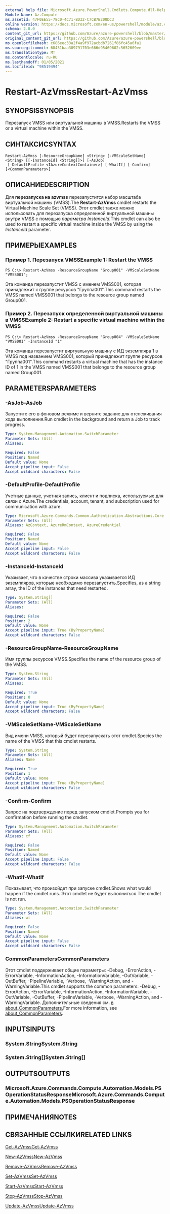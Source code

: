 ```yaml
---
external help file: Microsoft.Azure.PowerShell.Cmdlets.Compute.dll-Help.xml
Module Name: Az.Compute
ms.assetid: 47F0EE55-78C0-4C71-BD32-C7CB7B200DC3
online version: https://docs.microsoft.com/en-us/powershell/module/az.compute/restart-azvmss
schema: 2.0.0
content_git_url: https://github.com/Azure/azure-powershell/blob/master/src/Compute/Compute/help/Restart-AzVmss.md
original_content_git_url: https://github.com/Azure/azure-powershell/blob/master/src/Compute/Compute/help/Restart-AzVmss.md
ms.openlocfilehash: c686eec33a2f4a9f972acbdb7261f86fc45a6fa1
ms.sourcegitcommit: 68451baa389791703e666d95469602c5652609ee
ms.translationtype: MT
ms.contentlocale: ru-RU
ms.lasthandoff: 01/05/2021
ms.locfileid: "98519494"
---
```

# <span data-ttu-id="7a883-101">Restart-AzVmss</span><span class="sxs-lookup"><span data-stu-id="7a883-101">Restart-AzVmss</span></span>

## <span data-ttu-id="7a883-102">SYNOPSIS</span><span class="sxs-lookup"><span data-stu-id="7a883-102">SYNOPSIS</span></span>
<span data-ttu-id="7a883-103">Перезапуск VMSS или виртуальной машины в VMSS.</span><span class="sxs-lookup"><span data-stu-id="7a883-103">Restarts the VMSS or a virtual machine within the VMSS.</span></span>

## <span data-ttu-id="7a883-104">СИНТАКСИС</span><span class="sxs-lookup"><span data-stu-id="7a883-104">SYNTAX</span></span>

```
Restart-AzVmss [-ResourceGroupName] <String> [-VMScaleSetName] <String> [[-InstanceId] <String[]>] [-AsJob]
 [-DefaultProfile <IAzureContextContainer>] [-WhatIf] [-Confirm] [<CommonParameters>]
```

## <span data-ttu-id="7a883-105">ОПИСАНИЕ</span><span class="sxs-lookup"><span data-stu-id="7a883-105">DESCRIPTION</span></span>
<span data-ttu-id="7a883-106">Для **перезапуска на azvmss** перезапустится набор масштаба виртуальной машины (VMSS).</span><span class="sxs-lookup"><span data-stu-id="7a883-106">The **Restart-AzVmss** cmdlet restarts the Virtual Machine Scale Set (VMSS).</span></span>
<span data-ttu-id="7a883-107">Этот cmdlet также можно использовать для перезапуска определенной виртуальной машины внутри VMSS с помощью *параметра InstanceId.*</span><span class="sxs-lookup"><span data-stu-id="7a883-107">This cmdlet can also be used to restart a specific virtual machine inside the VMSS by using the *InstanceId* parameter.</span></span>

## <span data-ttu-id="7a883-108">ПРИМЕРЫ</span><span class="sxs-lookup"><span data-stu-id="7a883-108">EXAMPLES</span></span>

### <span data-ttu-id="7a883-109">Пример 1. Перезапуск VMSS</span><span class="sxs-lookup"><span data-stu-id="7a883-109">Example 1: Restart the VMSS</span></span>
```
PS C:\> Restart-AzVmss -ResourceGroupName "Group001" -VMScaleSetName "VMSS001";
```

<span data-ttu-id="7a883-110">Эта команда перезапустит VMSS с именем VMSS001, которая принадлежит к группе ресурсов "Группа001".</span><span class="sxs-lookup"><span data-stu-id="7a883-110">This command restarts the VMSS named VMSS001 that belongs to the resource group named Group001.</span></span>

### <span data-ttu-id="7a883-111">Пример 2. Перезапуск определенной виртуальной машины в VMSS</span><span class="sxs-lookup"><span data-stu-id="7a883-111">Example 2: Restart a specific virtual machine within the VMSS</span></span>
```
PS C:\> Restart-AzVmss -ResourceGroupName "Group004" -VMScaleSetName "VMSS001" -InstanceId "1"
```

<span data-ttu-id="7a883-112">Эта команда перезапустит виртуальную машину с ИД экземпляра 1 в VMSS под названием VMSS001, который принадлежит группе ресурсов "Группа001".</span><span class="sxs-lookup"><span data-stu-id="7a883-112">This command restarts a virtual machine that has the instance ID of 1 in the VMSS named VMSS001 that belongs to the resource group named Group001.</span></span>

## <span data-ttu-id="7a883-113">PARAMETERS</span><span class="sxs-lookup"><span data-stu-id="7a883-113">PARAMETERS</span></span>

### <span data-ttu-id="7a883-114">-AsJob</span><span class="sxs-lookup"><span data-stu-id="7a883-114">-AsJob</span></span>
<span data-ttu-id="7a883-115">Запустите его в фоновом режиме и верните задание для отслеживания хода выполнения.</span><span class="sxs-lookup"><span data-stu-id="7a883-115">Run cmdlet in the background and return a Job to track progress.</span></span>

```yaml
Type: System.Management.Automation.SwitchParameter
Parameter Sets: (All)
Aliases:

Required: False
Position: Named
Default value: None
Accept pipeline input: False
Accept wildcard characters: False
```

### <span data-ttu-id="7a883-116">-DefaultProfile</span><span class="sxs-lookup"><span data-stu-id="7a883-116">-DefaultProfile</span></span>
<span data-ttu-id="7a883-117">Учетные данные, учетная запись, клиент и подписка, используемые для связи с Azure.</span><span class="sxs-lookup"><span data-stu-id="7a883-117">The credentials, account, tenant, and subscription used for communication with azure.</span></span>

```yaml
Type: Microsoft.Azure.Commands.Common.Authentication.Abstractions.Core.IAzureContextContainer
Parameter Sets: (All)
Aliases: AzContext, AzureRmContext, AzureCredential

Required: False
Position: Named
Default value: None
Accept pipeline input: False
Accept wildcard characters: False
```

### <span data-ttu-id="7a883-118">-InstanceId</span><span class="sxs-lookup"><span data-stu-id="7a883-118">-InstanceId</span></span>
<span data-ttu-id="7a883-119">Указывает, что в качестве строки массива указывается ИД экземпляров, которые необходимо перезапустить.</span><span class="sxs-lookup"><span data-stu-id="7a883-119">Specifies, as a string array, the ID of the instances that need restarted.</span></span>

```yaml
Type: System.String[]
Parameter Sets: (All)
Aliases:

Required: False
Position: 2
Default value: None
Accept pipeline input: True (ByPropertyName)
Accept wildcard characters: False
```

### <span data-ttu-id="7a883-120">-ResourceGroupName</span><span class="sxs-lookup"><span data-stu-id="7a883-120">-ResourceGroupName</span></span>
<span data-ttu-id="7a883-121">Имя группы ресурсов VMSS.</span><span class="sxs-lookup"><span data-stu-id="7a883-121">Specifies the name of the resource group of the VMSS.</span></span>

```yaml
Type: System.String
Parameter Sets: (All)
Aliases:

Required: True
Position: 0
Default value: None
Accept pipeline input: True (ByPropertyName)
Accept wildcard characters: False
```

### <span data-ttu-id="7a883-122">-VMScaleSetName</span><span class="sxs-lookup"><span data-stu-id="7a883-122">-VMScaleSetName</span></span>
<span data-ttu-id="7a883-123">Вид имени VMSS, который будет перезапускать этот cmdlet.</span><span class="sxs-lookup"><span data-stu-id="7a883-123">Species the name of the VMSS that this cmdlet restarts.</span></span>

```yaml
Type: System.String
Parameter Sets: (All)
Aliases: Name

Required: True
Position: 1
Default value: None
Accept pipeline input: True (ByPropertyName)
Accept wildcard characters: False
```

### <span data-ttu-id="7a883-124">-Confirm</span><span class="sxs-lookup"><span data-stu-id="7a883-124">-Confirm</span></span>
<span data-ttu-id="7a883-125">Запрос на подтверждение перед запуском cmdlet.</span><span class="sxs-lookup"><span data-stu-id="7a883-125">Prompts you for confirmation before running the cmdlet.</span></span>

```yaml
Type: System.Management.Automation.SwitchParameter
Parameter Sets: (All)
Aliases: cf

Required: False
Position: Named
Default value: None
Accept pipeline input: False
Accept wildcard characters: False
```

### <span data-ttu-id="7a883-126">-WhatIf</span><span class="sxs-lookup"><span data-stu-id="7a883-126">-WhatIf</span></span>
<span data-ttu-id="7a883-127">Показывает, что произойдет при запуске cmdlet.</span><span class="sxs-lookup"><span data-stu-id="7a883-127">Shows what would happen if the cmdlet runs.</span></span> <span data-ttu-id="7a883-128">Этот cmdlet не будет выполниться.</span><span class="sxs-lookup"><span data-stu-id="7a883-128">The cmdlet is not run.</span></span>

```yaml
Type: System.Management.Automation.SwitchParameter
Parameter Sets: (All)
Aliases: wi

Required: False
Position: Named
Default value: None
Accept pipeline input: False
Accept wildcard characters: False
```

### <span data-ttu-id="7a883-129">CommonParameters</span><span class="sxs-lookup"><span data-stu-id="7a883-129">CommonParameters</span></span>
<span data-ttu-id="7a883-130">Этот cmdlet поддерживает общие параметры: -Debug, -ErrorAction, -ErrorVariable, -InformationAction, -InformationVariable, -OutVariable, -OutBuffer, -PipelineVariable, -Verbose, -WarningAction, and -WarningVariable.</span><span class="sxs-lookup"><span data-stu-id="7a883-130">This cmdlet supports the common parameters: -Debug, -ErrorAction, -ErrorVariable, -InformationAction, -InformationVariable, -OutVariable, -OutBuffer, -PipelineVariable, -Verbose, -WarningAction, and -WarningVariable.</span></span> <span data-ttu-id="7a883-131">Дополнительные сведения см. [в about_CommonParameters.](http://go.microsoft.com/fwlink/?LinkID=113216)</span><span class="sxs-lookup"><span data-stu-id="7a883-131">For more information, see [about_CommonParameters](http://go.microsoft.com/fwlink/?LinkID=113216).</span></span>

## <span data-ttu-id="7a883-132">INPUTS</span><span class="sxs-lookup"><span data-stu-id="7a883-132">INPUTS</span></span>

### <span data-ttu-id="7a883-133">System.String</span><span class="sxs-lookup"><span data-stu-id="7a883-133">System.String</span></span>

### <span data-ttu-id="7a883-134">System.String[]</span><span class="sxs-lookup"><span data-stu-id="7a883-134">System.String[]</span></span>

## <span data-ttu-id="7a883-135">OUTPUTS</span><span class="sxs-lookup"><span data-stu-id="7a883-135">OUTPUTS</span></span>

### <span data-ttu-id="7a883-136">Microsoft.Azure.Commands.Compute.Automation.Models.PSOperationStatusResponse</span><span class="sxs-lookup"><span data-stu-id="7a883-136">Microsoft.Azure.Commands.Compute.Automation.Models.PSOperationStatusResponse</span></span>

## <span data-ttu-id="7a883-137">ПРИМЕЧАНИЯ</span><span class="sxs-lookup"><span data-stu-id="7a883-137">NOTES</span></span>

## <span data-ttu-id="7a883-138">СВЯЗАННЫЕ ССЫЛКИ</span><span class="sxs-lookup"><span data-stu-id="7a883-138">RELATED LINKS</span></span>

[<span data-ttu-id="7a883-139">Get-AzVmss</span><span class="sxs-lookup"><span data-stu-id="7a883-139">Get-AzVmss</span></span>](./Get-AzVmss.md)

[<span data-ttu-id="7a883-140">New-AzVmss</span><span class="sxs-lookup"><span data-stu-id="7a883-140">New-AzVmss</span></span>](./New-AzVmss.md)

[<span data-ttu-id="7a883-141">Remove-AzVmss</span><span class="sxs-lookup"><span data-stu-id="7a883-141">Remove-AzVmss</span></span>](./Remove-AzVmss.md)

[<span data-ttu-id="7a883-142">Set-AzVmss</span><span class="sxs-lookup"><span data-stu-id="7a883-142">Set-AzVmss</span></span>](./Set-AzVmss.md)

[<span data-ttu-id="7a883-143">Start-AzVmss</span><span class="sxs-lookup"><span data-stu-id="7a883-143">Start-AzVmss</span></span>](./Start-AzVmss.md)

[<span data-ttu-id="7a883-144">Stop-AzVmss</span><span class="sxs-lookup"><span data-stu-id="7a883-144">Stop-AzVmss</span></span>](./Stop-AzVmss.md)

[<span data-ttu-id="7a883-145">Update-AzVmss</span><span class="sxs-lookup"><span data-stu-id="7a883-145">Update-AzVmss</span></span>](./Update-AzVmss.md)



